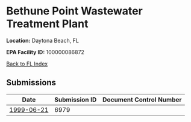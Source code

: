 # Bethune Point Wastewater Treatment Plant

**Location:** Daytona Beach, FL

**EPA Facility ID:** 100000086872

[Back to FL Index](../../index.md)

## Submissions

| Date | Submission ID | Document Control Number |
|------|--------------|-------------------------|
| [1999-06-21](submissions/6979.md) | 6979 |  |
